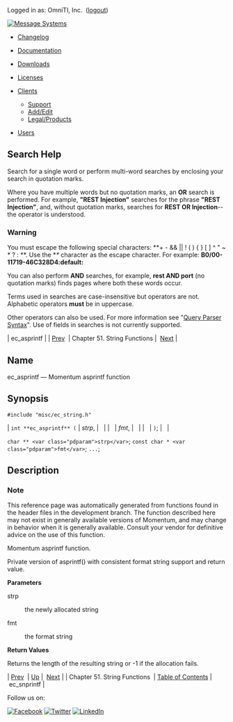 Logged in as: OmniTI, Inc.  ([logout](https://support.messagesystems.com/logout.php))

[![Message Systems](https://support.messagesystems.com/images/ms-white205.png)](https://support.messagesystems.com/start.php) 

*   [Changelog](https://support.messagesystems.com/start.php?show=changelog)
*   [Documentation](https://support.messagesystems.com/docs/)
*   [Downloads](https://support.messagesystems.com/start.php)

*   [Licenses](https://support.messagesystems.com/license_summary.php)
*   <a href="">Clients</a>
    *   [Support](https://support.messagesystems.com/cs.php)
    *   [Add/Edit](https://support.messagesystems.com/edit_client.php)
    *   [Legal/Products](https://support.messagesystems.com/edit_products.php)
*   [Users](https://support.messagesystems.com/edit_customer.php)

## Search Help

Search for a single word or perform multi-word searches by enclosing your search in quotation marks.

Where you have multiple words but no quotation marks, an **OR** search is performed. For example, **"REST Injection"** searches for the phrase **"REST Injection"**, and, without quotation marks, searches for **REST OR Injection**--the operator is understood.

### Warning

You must escape the following special characters: **+ - && || ! ( ) { } [ ] ^ " ~ * ? : \**. Use the **\** character as the escape character. For example: **B0/00-11719-46C328D4\:default\:**

You can also perform **AND** searches, for example, **rest AND port** (no quotation marks) finds pages where both these words occur.

Terms used in searches are case-insensitive but operators are not. Alphabetic operators **must** be in uppercase.

Other operators can also be used. For more information see "[Query Parser Syntax](https://lucene.apache.org/core/old_versioned_docs/versions/3_0_0/queryparsersyntax.html)". Use of fields in searches is not currently supported.

| ec_asprintf |
| [Prev](string.php)  | Chapter 51. String Functions |  [Next](apis.ec_snprintf.php) |

<a name="apis.ec_asprintf"></a>
## Name

ec_asprintf — Momentum asprintf function

## Synopsis

`#include "misc/ec_string.h"`

| `int **ec_asprintf** (` | <var class="pdparam">strp</var>, |   |
|   | <var class="pdparam">fmt</var>, |   |
|   | `)`; |   |

`char ** <var class="pdparam">strp</var>`;
`const char * <var class="pdparam">fmt</var>`;
`...`;<a name="idp35327664"></a>
## Description

### Note

This reference page was automatically generated from functions found in the header files in the development branch. The function described here may not exist in generally available versions of Momentum, and may change in behavior when it is generally available. Consult your vendor for definitive advice on the use of this function.

Momentum asprintf function.

Private version of asprintf() with consistent format string support and return value.

**Parameters**

<dl class="variablelist">

<dt>strp</dt>

<dd>

the newly allocated string

</dd>

<dt>fmt</dt>

<dd>

the format string

</dd>

</dl>

**Return Values**

Returns the length of the resulting string or -1 if the allocation fails.

| [Prev](string.php)  | [Up](string.php) |  [Next](apis.ec_snprintf.php) |
| Chapter 51. String Functions  | [Table of Contents](index.php) |  ec_snprintf |

Follow us on:

[![Facebook](https://support.messagesystems.com/images/icon-facebook.png)](http://www.facebook.com/messagesystems) [![Twitter](https://support.messagesystems.com/images/icon-twitter.png)](http://twitter.com/#!/MessageSystems) [![LinkedIn](https://support.messagesystems.com/images/icon-linkedin.png)](http://www.linkedin.com/company/message-systems)